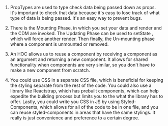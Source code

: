 1) PropTypes are used to type check data being passed down as props. It's important to check that data because it's easy to lose track of what type of data is being passed. It's an easy way to prevent bugs.

2) There is the Mounting Phase, in which you set your data and render and the CDM are invoked. The Updating Phase can be used to setState , which will force another render. Then finally, the Un-mounting phase where a component is unmounted or removed.

3) An HOC allows us to reuse a component by receiving a component as an argument and returning a new component. It allows for shared functionality when components are very similar, so you don't have to make a new component from scratch.

4) You could use CSS in a separate CSS file, which is beneficial for keeping the styling separate from the rest of the code. You could also use a library like Reactstrap, which has prebuilt components, which can help expedite the building process but limits you to the what the library has to offer. Lastly, you could write you CSS in JS by using Styled-Components, which allows for all of the code to be in one file, and you can reuse styled-components in areas that have the same stylings. It really is just convenience and preference to a certain degree.